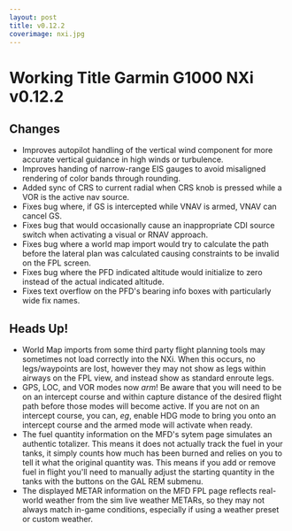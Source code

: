 ```yaml
---
layout: post
title: v0.12.2
coverimage: nxi.jpg
---
```


# Working Title Garmin G1000 NXi v0.12.2

## Changes

* Improves autopilot handling of the vertical wind component for more accurate vertical guidance in high winds or turbulence.
* Improves handing of narrow-range EIS gauges to avoid misaligned rendering of color bands through rounding.
* Added sync of CRS to current radial when CRS knob is pressed while a VOR is the active nav source.
* Fixes bug where, if GS is intercepted while VNAV is armed, VNAV can cancel GS.
* Fixes bug that would occasionally cause an inappropriate CDI source switch when activating a visual or RNAV approach.
* Fixes bug where a world map import would try to calculate the path before the lateral plan was calculated causing constraints to be invalid on the FPL screen.
* Fixes bug where the PFD indicated altitude would initialize to zero instead of the actual indicated altitude.
* Fixes text overflow on the PFD's bearing info boxes with particularly wide fix names.

## Heads Up!
* World Map imports from some third party flight planning tools may sometimes not load correctly into the NXi. When this occurs, no legs/waypoints are lost, however they may not show as legs within airways on the FPL view, and instead show as standard enroute legs.
* GPS, LOC, and VOR modes now _arm_! Be aware that you will need to be on an intercept course and within capture distance of the desired flight path before those modes will become active.  If you are not on an intercept course, you can, _eg_, enable HDG mode to bring you onto an intercept course and the armed mode will activate when ready.
* The fuel quantity information on the MFD's sytem page simulates an authentic totalizer. This means it does not actually track the fuel in your tanks, it simply counts how much has been burned and relies on you to tell it what the original quantity was. This means if you add or remove fuel in flight you'll need to manually adjust the starting quantity in the tanks with the buttons on the GAL REM submenu.
* The displayed METAR information on the MFD FPL page reflects real-world weather from the sim live weather METARs, so they may not always match in-game conditions, especially if using a weather preset or custom weather.